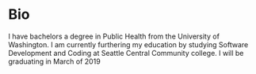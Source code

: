 # Bio
I have bachelors a degree in Public Health from the University of Washington. 
I am currently furthering my education by studying Software Development and Coding at Seattle Central Community college. 
I will be graduating in March of  2019 
